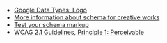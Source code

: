 <ul>
	<li><a href="https://developers.google.com/search/docs/data-types/logo">Google Data Types: Logo</a></li>
	<li><a href="https://schema.org/Organization">More information about schema for creative works</a></li>
	<li><a href="https://search.google.com/structured-data/testing-tool">Test your schema markup</a></li>
	<li><a href="https://www.w3.org/TR/WCAG21/#perceivable">WCAG 2.1 Guidelines, Principle 1: Perceivable</a></li>
</ul>
